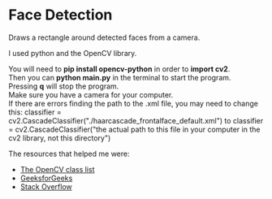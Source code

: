 # Face Detection

Draws a rectangle around detected faces from a camera.

I used python and the OpenCV library.

You will need to **pip install opencv-python** in order to **import cv2**.
\
Then you can **python main.py** in the terminal to start the program.
\
Pressing **q** will stop the program. 
\
Make sure you have a camera for your computer.
\
If there are errors finding the path to the .xml file, you may need to change this:
classifier = cv2.CascadeClassifier("./haarcascade_frontalface_default.xml")  to 
classifier = cv2.CascadeClassifier("the actual path to this file in your computer in the cv2 library, not this directory") 

The resources that helped me were:
* [The OpenCV class list](https://docs.opencv.org/4.7.0/annotated.html)
* [GeeksforGeeks](https://www.geeksforgeeks.org/opencv-python-tutorial/)
* [Stack Overflow](https://stackoverflow.com/questions/20801015/recommended-values-for-opencv-detectmultiscale-parameters)

